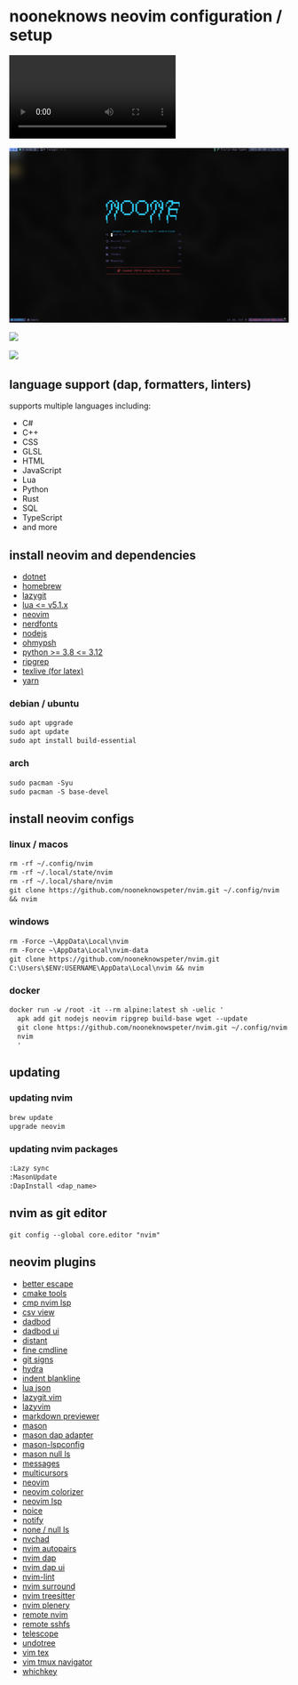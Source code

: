 # nooneknows neovim configuration / setup

![render gif](https://github.com/nooneknowspeter/nvim/blob/main/public/preview.mp4)

![](<https://github.com/nooneknowspeter/nvim/blob/main/public/screenshot%20(3).png>)

![](<https://github.com/nooneknowspeter/nvim-setup/blob/main/public/screenshot%20(1).png>)

![](<https://github.com/nooneknowspeter/nvim-setup/blob/main/public/screenshot%20(2).png>)

## language support (dap, formatters, linters)

supports multiple languages including:

- C#
- C++
- CSS
- GLSL
- HTML
- JavaScript
- Lua
- Python
- Rust
- SQL
- TypeScript
- and more

## install neovim and dependencies

- [dotnet](https://dotnet.microsoft.com/en-us/)
- [homebrew](https://brew.sh/)
- [lazygit](https://github.com/jesseduffield/lazygit)
- [lua <= v5.1.x](https://lua.org/)
- [neovim](https://github.com/neovim/neovim/blob/master/INSTALL.md#install-from-package/)
- [nerdfonts](https://www.nerdfonts.com/)
- [nodejs](https://nodejs.org/en/)
- [ohmypsh](https://github.com/jandedobbeleer/oh-my-posh)
- [python >= 3.8 <= 3.12](https://www.python.org/)
- [ripgrep](https://github.com/BurntSushi/ripgrep)
- [texlive (for latex)](https://www.tug.org/texlive/)
- [yarn](https://www.npmjs.com/package/yarn)

### debian / ubuntu

```
sudo apt upgrade
sudo apt update
sudo apt install build-essential
```

### arch

```
sudo pacman -Syu
sudo pacman -S base-devel
```

## install neovim configs

### linux / macos

```
rm -rf ~/.config/nvim
rm -rf ~/.local/state/nvim
rm -rf ~/.local/share/nvim
git clone https://github.com/nooneknowspeter/nvim.git ~/.config/nvim && nvim
```

### windows

```
rm -Force ~\AppData\Local\nvim
rm -Force ~\AppData\Local\nvim-data
git clone https://github.com/nooneknowspeter/nvim.git C:\Users\$ENV:USERNAME\AppData\Local\nvim && nvim

```

### docker

```
docker run -w /root -it --rm alpine:latest sh -uelic '
  apk add git nodejs neovim ripgrep build-base wget --update
  git clone https://github.com/nooneknowspeter/nvim.git ~/.config/nvim
  nvim
  '
```

## updating

### updating nvim

```
brew update
upgrade neovim
```

### updating nvim packages

```
:Lazy sync
:MasonUpdate
:DapInstall <dap_name>
```

## nvim as git editor

```
git config --global core.editor "nvim"
```

## neovim plugins

- [better escape](https://github.com/max397574/better-escape.nvim)
- [cmake tools](https://github.com/Civitasv/cmake-tools.nvim)
- [cmp nvim lsp](https://github.com/hrsh7th/cmp-nvim-lsp)
- [csv view](https://github.com/hat0uma/csvview.nvim)
- [dadbod](https://github.com/tpop/vim-dadbod)
- [dadbod ui](https://github.com/hristijanhusak/vim-dadbod-ui)
- [distant](https://github.com/chipsenkbeil/distant.nvim)
- [fine cmdline](https://github.com/vonheikemen/fine-cmdline.nvim)
- [git signs](https://github.com/lewis6991/gitsigns.nvim)
- [hydra](https://github.com/anuvyklack/hydra.nvim)
- [indent blankline](https://github.com/lukas-reineke/indent-blankline.nvim)
- [lua json](https://github.com/Joakker/lua-json5)
- [lazygit vim](https://github.com/kdheepak/lazygit.nvim)
- [lazyvim](https://github.com/LazyVim/LazyVim)
- [markdown previewer](https://github.com/iamcco/markdown-preview.nvim)
- [mason](https://github.com/williamboman/mason.nvim)
- [mason dap adapter](https://github.com/jay-babu/mason-nvim-dap.nvim)
- [mason-lspconfig](https://github.com/williamboman/mason-lspconfig.nvim)
- [mason null ls](https://github.com/jay-babu/mason-null-ls.nvim)
- [messages](https://github.com/AckslD/messages.nvim)
- [multicursors](https://github.com/smoka7/multicursors.nvim)
- [neovim](https://github.com/neovim/neovim)
- [neovim colorizer](https://github.com/NvChad/nvim-colorizer.lua)
- [neovim lsp](https://github.com/neovim/nvim-lspconfig)
- [noice](https://github.com/folke/noice.nvim)
- [notify](https://github.com/rcarriga/nvim-notify)
- [none / null ls](https://github.com/nvimtools/none-ls.nvim)
- [nvchad](https://github.com/NvChad/NvChad)
- [nvim autopairs](https://github.com/windwp/nvim-autopairs)
- [nvim dap](https://github.com/mfussenegger/nvim-dap)
- [nvim dap ui](https://github.com/rcarriga/nvim-dap-ui)
- [nvim-lint](https://github.com/mfussenegger/nvim-lint)
- [nvim surround](https://github.com/kylechui/nvim-surround)
- [nvim treesitter](https://github.com/nvim-treesitter/nvim-treesitter)
- [nvim plenery](https://github.com/nvim-lua/plenary.nvim)
- [remote nvim](https://github.com/amitds1997/remote-nvim.nvim)
- [remote sshfs](https://github.com/nosduco/remote-sshfs.nvim)
- [telescope](https://github.com/nvim-telescope/telescope.nvim)
- [undotree](https://github.com/mbbill/undotree)
- [vim tex](https://github.com/lervag/vimtex)
- [vim tmux navigator](https://github.com/christoomey/vim-tmux-navigator)
- [whichkey](https://github.com/folke/which-key.nvim)
